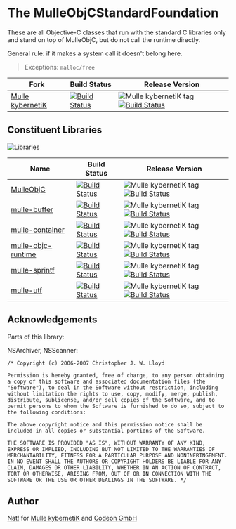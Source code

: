 [comment]: <> (DO NOT EDIT THIS FILE. EDIT THE TEMPLATE "templates/README.md.scion")
# The MulleObjCStandardFoundation

These are all Objective-C classes that run with the standard C libraries only
and stand on top of MulleObjC, but do not call the runtime directly.

General rule: if it makes a system call it doesn't belong here.

> Exceptions: `malloc/free`


Fork      |  Build Status | Release Version
----------|---------------|-----------------------------------
[Mulle kybernetiK](//github.com/mulle-nat/MulleObjCStandardFoundation) | [![Build Status](https://travis-ci.org/mulle-nat/MulleObjCStandardFoundation.svg?branch=release)](https://travis-ci.org/mulle-nat/MulleObjCStandardFoundation) | ![Mulle kybernetiK tag](https://img.shields.io/github/tag/mulle-nat/MulleObjCStandardFoundation.svg) [![Build Status](https://travis-ci.org/mulle-nat/MulleObjCStandardFoundation.svg?branch=release)](https://travis-ci.org/mulle-nat/MulleObjCStandardFoundation)
<!--
[Community](https://github.com/mulle-objc/MulleObjCStandardFoundation/tree/release) | [![Build Status](https://travis-ci.org/mulle-objc/MulleObjCStandardFoundation.svg)](https://travis-ci.org/mulle-objc/MulleObjCStandardFoundation) | ![Community tag](https://img.shields.io/github/tag/mulle-objc/MulleObjCStandardFoundation.svg) [![Build Status](https://travis-ci.org/mulle-objc/MulleObjCStandardFoundation.svg?branch=release)](https://travis-ci.org/mulle-objc/MulleObjCStandardFoundation) -->

## Constituent Libraries

![Libraries](https://raw.githubusercontent.com/mulle-nat/MulleObjCStandardFoundation/0.9.1/dox/MulleObjCStandardFoundation-dependencies.png)


  Name         | Build Status | Release Version
---------------|--------------|---------------------------------
[MulleObjC](//github.com/mulle-nat/MulleObjC) | [![Build Status](https://travis-ci.org/mulle-nat/MulleObjC.svg?branch=release)](https://travis-ci.org/mulle-nat/MulleObjC) | ![Mulle kybernetiK tag](https://img.shields.io/github/tag/mulle-nat/MulleObjC.svg) [![Build Status](https://travis-ci.org/mulle-nat/MulleObjC.svg?branch=release)](https://travis-ci.org/mulle-nat/MulleObjC)
[mulle-buffer](//github.com/mulle-nat/mulle-buffer) | [![Build Status](https://travis-ci.org/mulle-nat/mulle-buffer.svg?branch=release)](https://travis-ci.org/mulle-nat/mulle-buffer) | ![Mulle kybernetiK tag](https://img.shields.io/github/tag/mulle-nat/mulle-buffer.svg) [![Build Status](https://travis-ci.org/mulle-nat/mulle-buffer.svg?branch=release)](https://travis-ci.org/mulle-nat/mulle-buffer)
[mulle-container](//github.com/mulle-nat/mulle-container) | [![Build Status](https://travis-ci.org/mulle-nat/mulle-container.svg?branch=release)](https://travis-ci.org/mulle-nat/mulle-container) | ![Mulle kybernetiK tag](https://img.shields.io/github/tag/mulle-nat/mulle-container.svg) [![Build Status](https://travis-ci.org/mulle-nat/mulle-container.svg?branch=release)](https://travis-ci.org/mulle-nat/mulle-container)
[mulle-objc-runtime](//github.com/mulle-nat/mulle-objc-runtime) | [![Build Status](https://travis-ci.org/mulle-nat/mulle-objc-runtime.svg?branch=release)](https://travis-ci.org/mulle-nat/mulle-objc-runtime) | ![Mulle kybernetiK tag](https://img.shields.io/github/tag/mulle-nat/mulle-objc-runtime.svg) [![Build Status](https://travis-ci.org/mulle-nat/mulle-objc-runtime.svg?branch=release)](https://travis-ci.org/mulle-nat/mulle-objc-runtime)
[mulle-sprintf](//github.com/mulle-nat/mulle-sprintf)  | [![Build Status](https://travis-ci.org/mulle-nat/mulle-sprintf.svg?branch=release)](https://travis-ci.org/mulle-nat/mulle-sprintf) | ![Mulle kybernetiK tag](https://img.shields.io/github/tag/mulle-nat/mulle-sprintf.svg) [![Build Status](https://travis-ci.org/mulle-nat/mulle-sprintf.svg?branch=release)](https://travis-ci.org/mulle-nat/mulle-sprintf)
[mulle-utf](//github.com/mulle-nat/mulle-utf) | [![Build Status](https://travis-ci.org/mulle-nat/mulle-utf.svg?branch=release)](https://travis-ci.org/mulle-nat/mulle-utf) | ![Mulle kybernetiK tag](https://img.shields.io/github/tag/mulle-nat/mulle-utf.svg) [![Build Status](https://travis-ci.org/mulle-nat/mulle-utf.svg?branch=release)](https://travis-ci.org/mulle-nat/mulle-utf)


## Acknowledgements

Parts of this library:

NSArchiver, NSScanner:

```
/* Copyright (c) 2006-2007 Christopher J. W. Lloyd

Permission is hereby granted, free of charge, to any person obtaining a copy of this software and associated documentation files (the "Software"), to deal in the Software without restriction, including without limitation the rights to use, copy, modify, merge, publish, distribute, sublicense, and/or sell copies of the Software, and to permit persons to whom the Software is furnished to do so, subject to the following conditions:

The above copyright notice and this permission notice shall be included in all copies or substantial portions of the Software.

THE SOFTWARE IS PROVIDED "AS IS", WITHOUT WARRANTY OF ANY KIND, EXPRESS OR IMPLIED, INCLUDING BUT NOT LIMITED TO THE WARRANTIES OF MERCHANTABILITY, FITNESS FOR A PARTICULAR PURPOSE AND NONINFRINGEMENT. IN NO EVENT SHALL THE AUTHORS OR COPYRIGHT HOLDERS BE LIABLE FOR ANY CLAIM, DAMAGES OR OTHER LIABILITY, WHETHER IN AN ACTION OF CONTRACT, TORT OR OTHERWISE, ARISING FROM, OUT OF OR IN CONNECTION WITH THE SOFTWARE OR THE USE OR OTHER DEALINGS IN THE SOFTWARE. */
```

## Author

[Nat!](//www.mulle-kybernetik.com/weblog) for
[Mulle kybernetiK](//www.mulle-kybernetik.com) and
[Codeon GmbH](//www.codeon.de)
